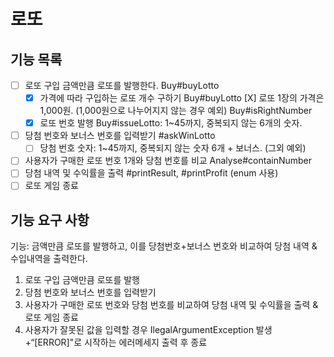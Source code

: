 # 로또
## 기능 목록
- [  ] 로또 구입 금액만큼 로또를 발행한다. Buy#buyLotto
    - [X] 가격에 따라 구입하는 로또 개수 구하기 Buy#buyLotto
      [X] 로또 1장의 가격은 1,000원. (1,000원으로 나누어지지 않는 경우 예외) Buy#isRightNumber
    - [X] 로또 번호 발행 Buy#issueLotto: 1~45까지, 중복되지 않는 6개의 숫자.
- [  ] 당첨 번호와 보너스 번호를 입력받기 #askWinLotto
    - [  ] 당첨 번호 숫자: 1~45까지, 중복되지 않는 숫자 6개 + 보너스. (그외 예외)
- [  ] 사용자가 구매한 로또 번호 1개와 당첨 번호를 비교 Analyse#containNumber
- [  ] 당첨 내역 및 수익률을 출력 #printResult, #printProfit (enum 사용)
- [  ] 로또 게임 종료

## 기능 요구 사항
기능: 금액만큼 로또를 발행하고, 이를 당첨번호+보너스 번호와 비교하여 당첨 내역 & 수입내역을 출력한다.

1. 로또 구입 금액만큼 로또를 발행
2. 당첨 번호와 보너스 번호를 입력받기
3. 사용자가 구매한 로또 번호와 당첨 번호를 비교하여 당첨 내역 및 수익률을 출력 & 로또 게임 종료
4. 사용자가 잘못된 값을 입력할 경우 IlegalArgumentException 발생
   +“[ERROR]"로 시작하는 에러메세지 출력 후 종료
